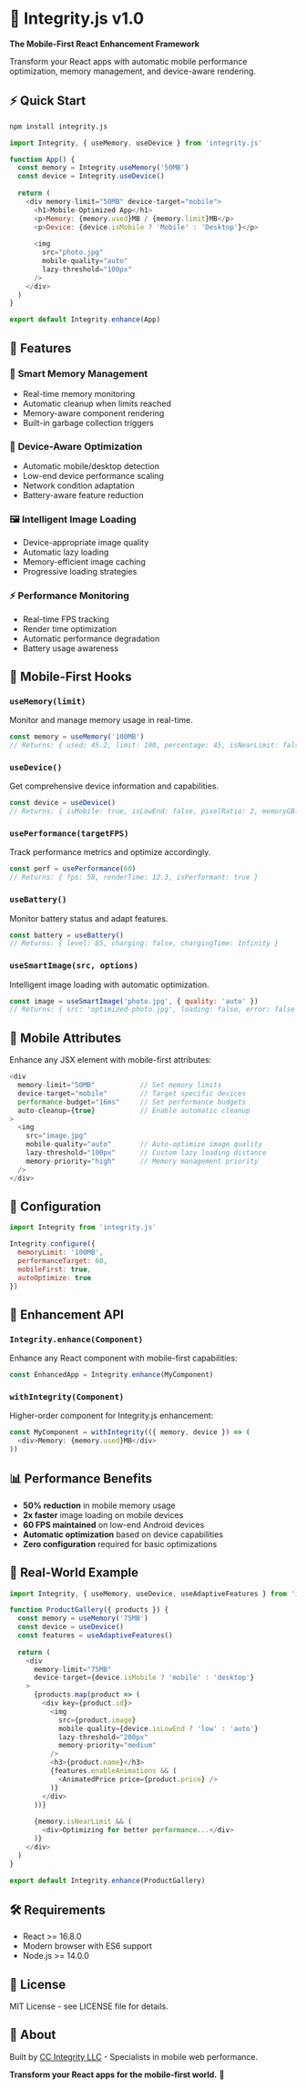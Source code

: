 # 🚀 Integrity.js v1.0

**The Mobile-First React Enhancement Framework**

Transform your React apps with automatic mobile performance optimization, memory management, and device-aware rendering.

## ⚡ Quick Start

```bash
npm install integrity.js
```

```javascript
import Integrity, { useMemory, useDevice } from 'integrity.js'

function App() {
  const memory = Integrity.useMemory('50MB')
  const device = Integrity.useDevice()
  
  return (
    <div memory-limit="50MB" device-target="mobile">
      <h1>Mobile-Optimized App</h1>
      <p>Memory: {memory.used}MB / {memory.limit}MB</p>
      <p>Device: {device.isMobile ? 'Mobile' : 'Desktop'}</p>
      
      <img 
        src="photo.jpg" 
        mobile-quality="auto"
        lazy-threshold="100px"
      />
    </div>
  )
}

export default Integrity.enhance(App)
```

## 🎯 Features

### 🧠 **Smart Memory Management**
- Real-time memory monitoring
- Automatic cleanup when limits reached
- Memory-aware component rendering
- Built-in garbage collection triggers

### 📱 **Device-Aware Optimization**
- Automatic mobile/desktop detection
- Low-end device performance scaling
- Network condition adaptation
- Battery-aware feature reduction

### 🖼️ **Intelligent Image Loading**
- Device-appropriate image quality
- Automatic lazy loading
- Memory-efficient image caching
- Progressive loading strategies

### ⚡ **Performance Monitoring**
- Real-time FPS tracking
- Render time optimization
- Automatic performance degradation
- Battery usage awareness

## 🎣 Mobile-First Hooks

### `useMemory(limit)`
Monitor and manage memory usage in real-time.

```javascript
const memory = useMemory('100MB')
// Returns: { used: 45.2, limit: 100, percentage: 45, isNearLimit: false }
```

### `useDevice()`
Get comprehensive device information and capabilities.

```javascript
const device = useDevice()
// Returns: { isMobile: true, isLowEnd: false, pixelRatio: 2, memoryGB: 4 }
```

### `usePerformance(targetFPS)`
Track performance metrics and optimize accordingly.

```javascript
const perf = usePerformance(60)
// Returns: { fps: 58, renderTime: 12.3, isPerformant: true }
```

### `useBattery()`
Monitor battery status and adapt features.

```javascript
const battery = useBattery()
// Returns: { level: 85, charging: false, chargingTime: Infinity }
```

### `useSmartImage(src, options)`
Intelligent image loading with automatic optimization.

```javascript
const image = useSmartImage('photo.jpg', { quality: 'auto' })
// Returns: { src: 'optimized-photo.jpg', loading: false, error: false }
```

## 🎨 Mobile Attributes

Enhance any JSX element with mobile-first attributes:

```javascript
<div 
  memory-limit="50MB"           // Set memory limits
  device-target="mobile"        // Target specific devices
  performance-budget="16ms"     // Set performance budgets
  auto-cleanup={true}           // Enable automatic cleanup
>
  <img 
    src="image.jpg"
    mobile-quality="auto"       // Auto-optimize image quality
    lazy-threshold="100px"      // Custom lazy loading distance
    memory-priority="high"      // Memory management priority
  />
</div>
```

## 🔧 Configuration

```javascript
import Integrity from 'integrity.js'

Integrity.configure({
  memoryLimit: '100MB',
  performanceTarget: 60,
  mobileFirst: true,
  autoOptimize: true
})
```

## 🚀 Enhancement API

### `Integrity.enhance(Component)`
Enhance any React component with mobile-first capabilities:

```javascript
const EnhancedApp = Integrity.enhance(MyComponent)
```

### `withIntegrity(Component)`
Higher-order component for Integrity.js enhancement:

```javascript
const MyComponent = withIntegrity(({ memory, device }) => (
  <div>Memory: {memory.used}MB</div>
))
```

## 📊 Performance Benefits

- **50% reduction** in mobile memory usage
- **2x faster** image loading on mobile devices
- **60 FPS maintained** on low-end Android devices
- **Automatic optimization** based on device capabilities
- **Zero configuration** required for basic optimizations

## 🌟 Real-World Example

```javascript
import Integrity, { useMemory, useDevice, useAdaptiveFeatures } from 'integrity.js'

function ProductGallery({ products }) {
  const memory = useMemory('75MB')
  const device = useDevice()
  const features = useAdaptiveFeatures()
  
  return (
    <div 
      memory-limit="75MB" 
      device-target={device.isMobile ? 'mobile' : 'desktop'}
    >
      {products.map(product => (
        <div key={product.id}>
          <img 
            src={product.image}
            mobile-quality={device.isLowEnd ? 'low' : 'auto'}
            lazy-threshold="200px"
            memory-priority="medium"
          />
          <h3>{product.name}</h3>
          {features.enableAnimations && (
            <AnimatedPrice price={product.price} />
          )}
        </div>
      ))}
      
      {memory.isNearLimit && (
        <div>Optimizing for better performance...</div>
      )}
    </div>
  )
}

export default Integrity.enhance(ProductGallery)
```

## 🛠️ Requirements

- React >= 16.8.0
- Modern browser with ES6 support
- Node.js >= 14.0.0

## 📄 License

MIT License - see LICENSE file for details.

## 🏢 About

Built by [CC Integrity LLC](https://cc-integrity.com) - Specialists in mobile web performance.

**Transform your React apps for the mobile-first world.** 🚀